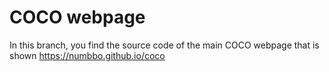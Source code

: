 # COCO webpage
In this branch, you find the source code of the main COCO webpage that is shown https://numbbo.github.io/coco
